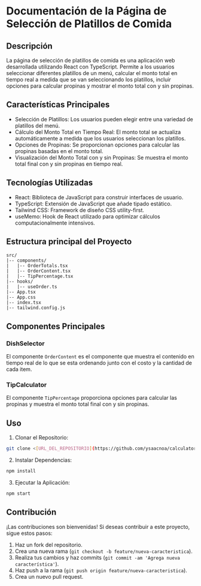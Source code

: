 # Documentación de la Página de Selección de Platillos de Comida

## Descripción

La página de selección de platillos de comida es una aplicación web desarrollada utilizando React con TypeScript. Permite a los usuarios seleccionar diferentes platillos de un menú, calcular el monto total en tiempo real a medida que se van seleccionando los platillos, incluir opciones para calcular propinas y mostrar el monto total con y sin propinas.

## Características Principales

- Selección de Platillos: Los usuarios pueden elegir entre una variedad de platillos del menú.
- Cálculo del Monto Total en Tiempo Real: El monto total se actualiza automáticamente a medida que los usuarios seleccionan los platillos.
- Opciones de Propinas: Se proporcionan opciones para calcular las propinas basadas en el monto total.
- Visualización del Monto Total con y sin Propinas: Se muestra el monto total final con y sin propinas en tiempo real.

## Tecnologías Utilizadas

- React: Biblioteca de JavaScript para construir interfaces de usuario.
- TypeScript: Extensión de JavaScript que añade tipado estático.
- Tailwind CSS: Framework de diseño CSS utility-first.
- useMemo: Hook de React utilizado para optimizar cálculos computacionalmente intensivos.

## Estructura principal del Proyecto

```
src/
|-- components/
|   |-- OrderTotals.tsx
|   |-- OrderContent.tsx
|   |-- TipPercentage.tsx
|-- hooks/
|   |-- useOrder.ts
|-- App.tsx
|-- App.css
|-- index.tsx
|-- tailwind.config.js
```

## Componentes Principales

### DishSelector

El componente `OrderContent` es el componente que muestra el contenido en tiempo real de lo que se esta ordenando junto con el costo y la cantidad de cada item.

### TipCalculator

El componente `TipPercentage` proporciona opciones para calcular las propinas y muestra el monto total final con y sin propinas.

## Uso

1. Clonar el Repositorio:

```bash
git clone <[URL_DEL_REPOSITORIO](https://github.com/ysaacnoa/calculator-tip.git)>
```

2. Instalar Dependencias:

```bash
npm install
```

3. Ejecutar la Aplicación:

```bash
npm start
```

## Contribución

¡Las contribuciones son bienvenidas! Si deseas contribuir a este proyecto, sigue estos pasos:

1. Haz un fork del repositorio.
2. Crea una nueva rama (`git checkout -b feature/nueva-caracteristica`).
3. Realiza tus cambios y haz commits (`git commit -am 'Agrega nueva característica'`).
4. Haz push a la rama (`git push origin feature/nueva-caracteristica`).
5. Crea un nuevo pull request.
